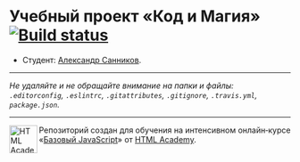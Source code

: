 # Учебный проект «Код и Магия» [![Build status][travis-image]][travis-url]

* Студент: [Александр Санников](https://up.htmlacademy.ru/javascript/9/user/287231).

---

_Не удаляйте и не обращайте внимание на папки и файлы:_<br>
_`.editorconfig`, `.eslintrc`, `.gitattributes`, `.gitignore`, `.travis.yml`, `package.json`._

---

<a href="https://htmlacademy.ru/intensive/javascript"><img align="left" width="50" height="50" title="HTML Academy" src="https://up.htmlacademy.ru/static/img/intensive/javascript/logo-for-github.svg"></a>

Репозиторий создан для обучения на интенсивном онлайн‑курсе «[Базовый JavaScript](https://htmlacademy.ru/intensive/javascript)» от [HTML Academy](https://htmlacademy.ru).

[travis-image]: https://travis-ci.org/htmlacademy-javascript/287231-code-and-magick.svg?branch=master
[travis-url]: https://travis-ci.org/htmlacademy-javascript/287231-code-and-magick
